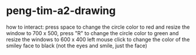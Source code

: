 # peng-tim-a2-drawing

how to interact: press space to change the circle color to red and resize the window to 700 x 500, press "R" to change the circle color to green and resize the windows to 600 x 400
left mouse click to change the color of the smiley face to black (not the eyes and smile, just the face)
